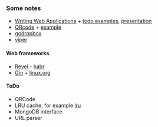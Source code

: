 ### Some notes

* [Writing Web Applications](http://golang.org/doc/articles/wiki/) + [todo examples](https://github.com/campoy/todo), [presentation](http://go-talks.appspot.com/github.com/campoy/todo/talk/talk.slide#1)
* [QRcode](https://godoc.org/code.google.com/p/rsc/qr) + [example](https://code.google.com/p/rsc/source/browse/qr/png_test.go)
* [godropbox](https://godoc.org/github.com/dropbox/godropbox)
* [viper](http://spf13.com/project/viper)

#### Web frameworks

* [Revel](http://revel.github.io/) - [habr](http://habrahabr.ru/post/162115/)
* [Gin](http://gin-gonic.github.io/gin/) + [linux.org](https://www.linux.org.ru/forum/web-development/10651948)


#### ToDo

* QRCode
* LRU cache, for example [lru](https://godoc.org/github.com/golang/groupcache/lru)
* MongoDB interface
* URL parser